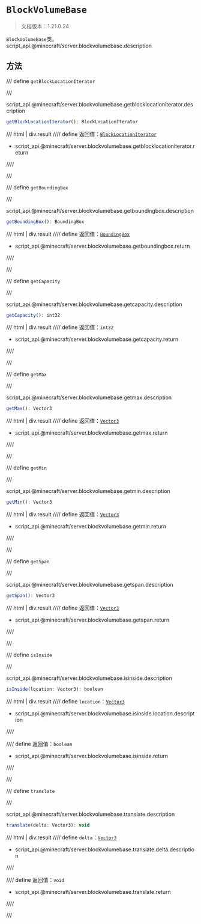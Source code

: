 # `BlockVolumeBase`

> 文档版本：1.21.0.24

`BlockVolumeBase`类。script_api.@minecraft/server.blockvolumebase.description

## 方法

/// define
`getBlockLocationIterator`


///

script_api.@minecraft/server.blockvolumebase.getblocklocationiterator.description

```js
getBlockLocationIterator(): BlockLocationIterator
```

/// html | div.result
//// define
返回值：[`BlockLocationIterator`](./blocklocationiterator.md)

- script_api.@minecraft/server.blockvolumebase.getblocklocationiterator.return


////

///


/// define
`getBoundingBox`


///

script_api.@minecraft/server.blockvolumebase.getboundingbox.description

```js
getBoundingBox(): BoundingBox
```

/// html | div.result
//// define
返回值：[`BoundingBox`](./boundingbox.md)

- script_api.@minecraft/server.blockvolumebase.getboundingbox.return


////

///


/// define
`getCapacity`


///

script_api.@minecraft/server.blockvolumebase.getcapacity.description

```js
getCapacity(): int32
```

/// html | div.result
//// define
返回值：`int32`

- script_api.@minecraft/server.blockvolumebase.getcapacity.return


////

///


/// define
`getMax`


///

script_api.@minecraft/server.blockvolumebase.getmax.description

```js
getMax(): Vector3
```

/// html | div.result
//// define
返回值：[`Vector3`](./vector3.md)

- script_api.@minecraft/server.blockvolumebase.getmax.return


////

///


/// define
`getMin`


///

script_api.@minecraft/server.blockvolumebase.getmin.description

```js
getMin(): Vector3
```

/// html | div.result
//// define
返回值：[`Vector3`](./vector3.md)

- script_api.@minecraft/server.blockvolumebase.getmin.return


////

///


/// define
`getSpan`


///

script_api.@minecraft/server.blockvolumebase.getspan.description

```js
getSpan(): Vector3
```

/// html | div.result
//// define
返回值：[`Vector3`](./vector3.md)

- script_api.@minecraft/server.blockvolumebase.getspan.return


////

///


/// define
`isInside`


///

script_api.@minecraft/server.blockvolumebase.isinside.description

```js
isInside(location: Vector3): boolean
```

/// html | div.result
//// define
`location`：[`Vector3`](./vector3.md)

- script_api.@minecraft/server.blockvolumebase.isinside.location.description


////

//// define
返回值：`boolean`

- script_api.@minecraft/server.blockvolumebase.isinside.return


////

///


/// define
`translate`


///

script_api.@minecraft/server.blockvolumebase.translate.description

```js
translate(delta: Vector3): void
```

/// html | div.result
//// define
`delta`：[`Vector3`](./vector3.md)

- script_api.@minecraft/server.blockvolumebase.translate.delta.description


////

//// define
返回值：`void`

- script_api.@minecraft/server.blockvolumebase.translate.return


////

///

